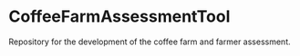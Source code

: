 # CoffeeFarmAssessmentTool
Repository for the development of the coffee farm and farmer assessment.
